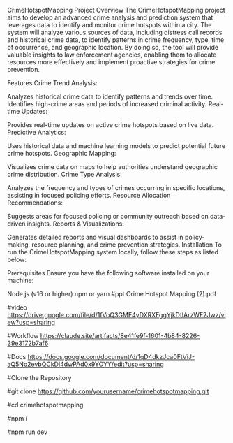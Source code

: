 CrimeHotspotMapping
Project Overview
The CrimeHotspotMapping project aims to develop an advanced crime analysis and prediction system that leverages data to identify and monitor crime hotspots within a city. The system will analyze various sources of data, including distress call records and historical crime data, to identify patterns in crime frequency, type, time of occurrence, and geographic location. By doing so, the tool will provide valuable insights to law enforcement agencies, enabling them to allocate resources more effectively and implement proactive strategies for crime prevention.

Features
Crime Trend Analysis:

Analyzes historical crime data to identify patterns and trends over time.
Identifies high-crime areas and periods of increased criminal activity.
Real-time Updates:

Provides real-time updates on active crime hotspots based on live data.
Predictive Analytics:

Uses historical data and machine learning models to predict potential future crime hotspots.
Geographic Mapping:

Visualizes crime data on maps to help authorities understand geographic crime distribution.
Crime Type Analysis:

Analyzes the frequency and types of crimes occurring in specific locations, assisting in focused policing efforts.
Resource Allocation Recommendations:

Suggests areas for focused policing or community outreach based on data-driven insights.
Reports & Visualizations:

Generates detailed reports and visual dashboards to assist in policy-making, resource planning, and crime prevention strategies.
Installation
To run the CrimeHotspotMapping system locally, follow these steps as listed below:


Prerequisites
Ensure you have the following software installed on your machine:

Node.js (v16 or higher)
npm or yarn
#ppt Crime Hotspot Mapping (2).pdf

#video https://drive.google.com/file/d/1fVoQ3GMF4yDXRXFggYjkDtIArzWF2Jwz/view?usp=sharing

#Workflow https://claude.site/artifacts/8e41fe9f-1601-4b84-8226-39e3172b7af6

#Docs https://docs.google.com/document/d/1qD4dkzJca0FtViJ-aQ5No2evbQCkDl4dwPAd0x9YOYY/edit?usp=sharing

#Clone the Repository

#git clone https://github.com/yourusername/crimehotspotmapping.git

#cd crimehotspotmapping

#npm i

#npm run dev 
